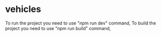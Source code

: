 # vehicles

To run the project you need to use "npm run dev" command,
To build the project you need to use "npm run build" command,
